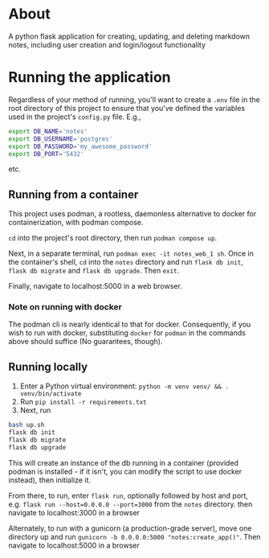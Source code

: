 # About
A python flask application for creating, updating, and deleting markdown notes, including user creation and login/logout functionality

# Running the application
Regardless of your method of running, you'll want to create a `.env` file in the root directory of this project to ensure that you've defined the variables used in the project's `config.py` file. E.g., 

```bash
export DB_NAME='notes'
export DB_USERNAME='postgres'
export DB_PASSWORD='my_awesome_password'
export DB_PORT='5432'
```
etc.

## Running from a container
This project uses podman, a rootless, daemonless alternative to docker for containerization, with podman compose. 

`cd` into the project's root directory, then run `podman compose up`. 

Next, in a separate terminal, run `podman exec -it notes_web_1 sh`. Once in the container's shell, `cd` into the `notes` directory and run `flask db init`, `flask db migrate` and `flask db upgrade`. Then `exit`.

Finally, navigate to localhost:5000 in a web browser.

### Note on running with docker 
The podman cli is nearly identical to that for docker. Consequently, if you wish to run with docker, substituting `docker` for `podman` in the commands above should suffice (No guarantees, though).

## Running locally
1. Enter a Python virtual environment: `python -m venv venv/ && . venv/bin/activate`
2. Run `pip install -r requirements.txt`
3. Next, run

```bash
bash up.sh
flask db init
flask db migrate
flask db upgrade
```

This will create an instance of the db running in a container (provided podman is installed - if it isn't, you can modify the script to use docker instead), then initialize it.

From there, to run, enter `flask run`, optionally followed by host and port, e.g. `flask run --host=0.0.0.0 --port=3000` from the `notes` directory. then navigate to localhost:3000 in a browser

Alternately, to run with a gunicorn (a production-grade server), move one directory up and run `gunicorn -b 0.0.0.0:5000 "notes:create_app()"`. Then navigate to localhost:5000 in a browser